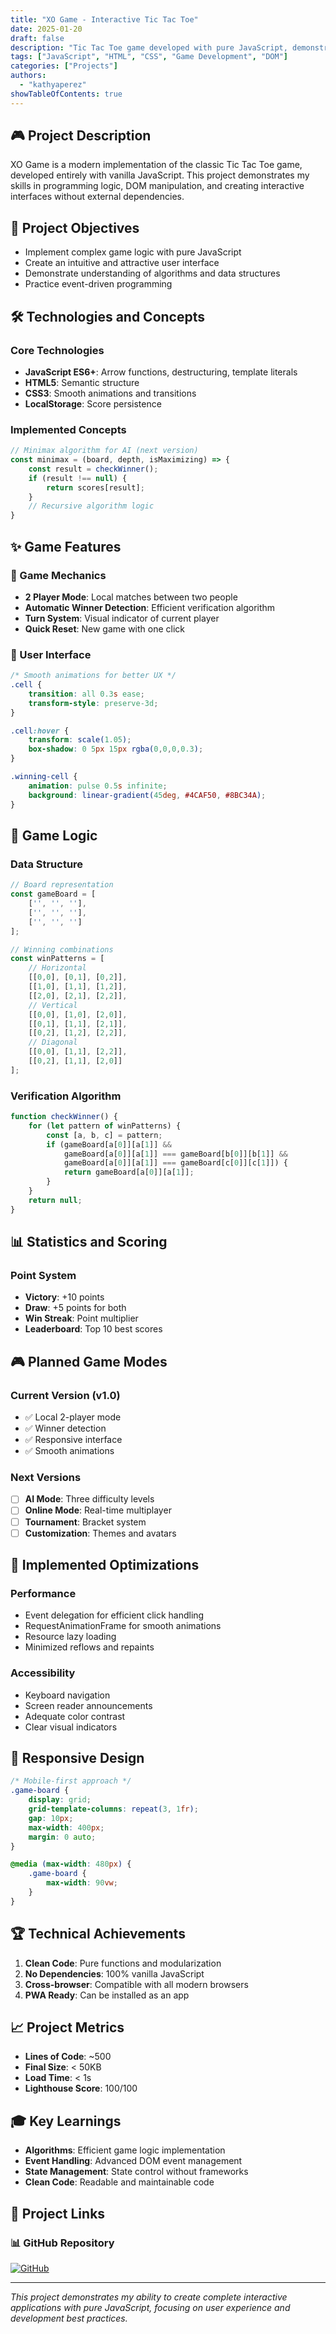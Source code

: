 ```yaml
---
title: "XO Game - Interactive Tic Tac Toe"
date: 2025-01-20
draft: false
description: "Tic Tac Toe game developed with pure JavaScript, demonstrating programming logic and DOM manipulation"
tags: ["JavaScript", "HTML", "CSS", "Game Development", "DOM"]
categories: ["Projects"]
authors:
  - "kathyaperez"
showTableOfContents: true
---
```


## 🎮 Project Description

XO Game is a modern implementation of the classic Tic Tac Toe game, developed entirely with vanilla JavaScript. This project demonstrates my skills in programming logic, DOM manipulation, and creating interactive interfaces without external dependencies.

## 🎯 Project Objectives

- Implement complex game logic with pure JavaScript
- Create an intuitive and attractive user interface
- Demonstrate understanding of algorithms and data structures
- Practice event-driven programming

## 🛠️ Technologies and Concepts

### Core Technologies
- **JavaScript ES6+**: Arrow functions, destructuring, template literals
- **HTML5**: Semantic structure
- **CSS3**: Smooth animations and transitions
- **LocalStorage**: Score persistence

### Implemented Concepts
```javascript
// Minimax algorithm for AI (next version)
const minimax = (board, depth, isMaximizing) => {
    const result = checkWinner();
    if (result !== null) {
        return scores[result];
    }
    // Recursive algorithm logic
}
```

## ✨ Game Features

### 🎲 Game Mechanics
- **2 Player Mode**: Local matches between two people
- **Automatic Winner Detection**: Efficient verification algorithm
- **Turn System**: Visual indicator of current player
- **Quick Reset**: New game with one click

### 🎨 User Interface
```css
/* Smooth animations for better UX */
.cell {
    transition: all 0.3s ease;
    transform-style: preserve-3d;
}

.cell:hover {
    transform: scale(1.05);
    box-shadow: 0 5px 15px rgba(0,0,0,0.3);
}

.winning-cell {
    animation: pulse 0.5s infinite;
    background: linear-gradient(45deg, #4CAF50, #8BC34A);
}
```

## 🧠 Game Logic

### Data Structure
```javascript
// Board representation
const gameBoard = [
    ['', '', ''],
    ['', '', ''],
    ['', '', '']
];

// Winning combinations
const winPatterns = [
    // Horizontal
    [[0,0], [0,1], [0,2]],
    [[1,0], [1,1], [1,2]],
    [[2,0], [2,1], [2,2]],
    // Vertical
    [[0,0], [1,0], [2,0]],
    [[0,1], [1,1], [2,1]],
    [[0,2], [1,2], [2,2]],
    // Diagonal
    [[0,0], [1,1], [2,2]],
    [[0,2], [1,1], [2,0]]
];
```

### Verification Algorithm
```javascript
function checkWinner() {
    for (let pattern of winPatterns) {
        const [a, b, c] = pattern;
        if (gameBoard[a[0]][a[1]] &&
            gameBoard[a[0]][a[1]] === gameBoard[b[0]][b[1]] &&
            gameBoard[a[0]][a[1]] === gameBoard[c[0]][c[1]]) {
            return gameBoard[a[0]][a[1]];
        }
    }
    return null;
}
```

## 📊 Statistics and Scoring

### Point System
- **Victory**: +10 points
- **Draw**: +5 points for both
- **Win Streak**: Point multiplier
- **Leaderboard**: Top 10 best scores

## 🎮 Planned Game Modes

### Current Version (v1.0)
- ✅ Local 2-player mode
- ✅ Winner detection
- ✅ Responsive interface
- ✅ Smooth animations

### Next Versions
- [ ] **AI Mode**: Three difficulty levels
- [ ] **Online Mode**: Real-time multiplayer
- [ ] **Tournament**: Bracket system
- [ ] **Customization**: Themes and avatars

## 🚀 Implemented Optimizations

### Performance
- Event delegation for efficient click handling
- RequestAnimationFrame for smooth animations
- Resource lazy loading
- Minimized reflows and repaints

### Accessibility
- Keyboard navigation
- Screen reader announcements
- Adequate color contrast
- Clear visual indicators

## 📱 Responsive Design

```css
/* Mobile-first approach */
.game-board {
    display: grid;
    grid-template-columns: repeat(3, 1fr);
    gap: 10px;
    max-width: 400px;
    margin: 0 auto;
}

@media (max-width: 480px) {
    .game-board {
        max-width: 90vw;
    }
}
```

## 🏆 Technical Achievements

1. **Clean Code**: Pure functions and modularization
2. **No Dependencies**: 100% vanilla JavaScript
3. **Cross-browser**: Compatible with all modern browsers
4. **PWA Ready**: Can be installed as an app

## 📈 Project Metrics

- **Lines of Code**: ~500
- **Final Size**: < 50KB
- **Load Time**: < 1s
- **Lighthouse Score**: 100/100

## 🎓 Key Learnings

- **Algorithms**: Efficient game logic implementation
- **Event Handling**: Advanced DOM event management
- **State Management**: State control without frameworks
- **Clean Code**: Readable and maintainable code

## 🔗 Project Links

### 📊 GitHub Repository

[![GitHub](https://img.shields.io/badge/GitHub-PBS--Mentoring--3era--Edicion%2FXO-181717?style=for-the-badge&logo=github)](https://github.com/PBS-Mentoring-3era-Edicion/XO)

---

*This project demonstrates my ability to create complete interactive applications with pure JavaScript, focusing on user experience and development best practices.*